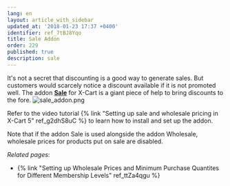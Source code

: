 ```yaml
---
lang: en
layout: article_with_sidebar
updated_at: '2018-01-23 17:37 +0400'
identifier: ref_7tBJ8Yqo
title: Sale Addon
order: 229
published: true
description: sale
---
```

It's not a secret that discounting is a good way to generate sales. But customers would scarcely notice a discount available if it is not promoted well. The addon [**Sale**](https://market.x-cart.com/addons/sale.html) for X-Cart is a giant piece of help to bring discounts to the fore. 
   ![sale_addon.png]({{site.baseurl}}/attachments/ref_7tBJ8Yqo/sale_addon.png)

Refer to the video tutorial {% link "Setting up sale and wholesale pricing in X-Cart 5" ref_g2dhS8uC %} to learn how to install and set up the addon.

Note that if the addon Sale is used alongside the addon Wholesale, wholesale prices for products put on sale are disabled.

_Related pages_:
* {% link "Setting up Wholesale Prices and Minimum Purchase Quantites for Different Membership Levels" ref_ttZa4qgu %}
